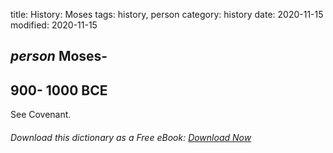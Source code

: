title: History: Moses
tags: history, person
category: history
date: 2020-11-15
modified: 2020-11-15

## _person_ Moses-
 900-
1000 BCE
-
See Covenant.


###### Download *this* dictionary as a Free eBook: [Download Now]({static}static/SerfHistoryDictionary.pdf)

